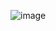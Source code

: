 ![image](https://github.com/Veer-Parikh/js-basic-projects/assets/143544208/ccb044cb-4d4b-4dba-9048-32068032cc53)
